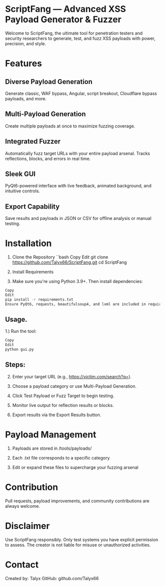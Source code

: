 # ScriptFang — Advanced XSS Payload Generator & Fuzzer
Welcome to ScriptFang, the ultimate tool for penetration testers and security researchers to generate, test, and fuzz XSS payloads with power, precision, and style.

# Features
 ## Diverse Payload Generation
Generate classic, WAF bypass, Angular, script breakout, Cloudflare bypass payloads, and more.

## Multi-Payload Generation
Create multiple payloads at once to maximize fuzzing coverage.

## Integrated Fuzzer
Automatically fuzz target URLs with your entire payload arsenal. Tracks reflections, blocks, and errors in real time.

## Sleek GUI
PyQt6-powered interface with live feedback, animated background, and intuitive controls.

## Export Capability
Save results and payloads in JSON or CSV for offline analysis or manual testing.

# Installation
1. Clone the Repository
``bash
Copy
Edit
git clone https://github.com/Talyx66/ScriptFang.git
cd ScriptFang
3. Install Requirements

2. Make sure you're using Python 3.9+. Then install dependencies:

```bash
Copy
Edit
pip install -r requirements.txt
Ensure PyQt6, requests, beautifulsoup4, and lxml are included in requirements.txt.
```
## Usage.
1.) Run the tool:

```bash
Copy
Edit
python gui.py
```
## Steps:

2. Enter your target URL (e.g., https://victim.com/search?q=).

3. Choose a payload category or use Multi-Payload Generation.

4. Click Test Payload or Fuzz Target to begin testing.

5. Monitor live output for reflection results or blocks.

6. Export results via the Export Results button.

# Payload Management
1. Payloads are stored in /tools/payloads/

2. Each .txt file corresponds to a specific category

3. Edit or expand these files to supercharge your fuzzing arsenal

# Contribution
Pull requests, payload improvements, and community contributions are always welcome.

# Disclaimer
Use ScriptFang responsibly. Only test systems you have explicit permission to assess.
The creator is not liable for misuse or unauthorized activities.

# Contact
Created by: Talyx
GitHub: github.com/Talyx66
